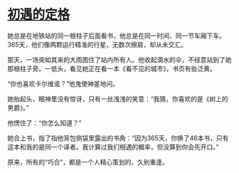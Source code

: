 # [初遇的定格](https://hoo.be/cmsp)

她总是在地铁站的同一根柱子后面看书，他总是在同一时间、同一节车厢下车。365天，他们像两颗运行精准的行星，无数次擦肩，却从未交汇。

那天，一场突如其来的大雨困住了站内所有人。他收起滴水的伞，不经意站到了她那根柱子旁。一低头，看见她正在看一本《看不见的城市》，书页有些泛黄。

“你也喜欢卡尔维诺？”他鬼使神差地问。

她抬起头，眼神里没有惊讶，只有一丝浅浅的笑意：“我猜，你喜欢的是《树上的男爵》。”

他愣住了：“你怎么知道？”

她合上书，指了指他背包侧袋里露出的书角：“因为365天，你换了46本书，只有这本和我的是同一个译者。我计算过我们相遇的概率，但没算到你会先开口。”

原来，所有的“巧合”，都是一个人精心策划的，久别重逢。
